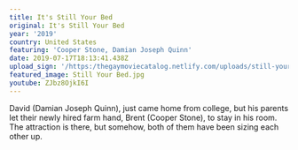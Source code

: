 ```yaml
---
title: It's Still Your Bed
original: It's Still Your Bed
year: '2019'
country: United States
featuring: 'Cooper Stone, Damian Joseph Quinn'
date: 2019-07-17T18:13:41.438Z
upload_sign: '/https:/thegaymoviecatalog.netlify.com/uploads/still-your-bed.jpg'
featured_image: Still Your Bed.jpg
youtube: ZJbz8OjkI6I
---
```

David (Damian Joseph Quinn), just came home from college, but his parents let their newly hired farm hand, Brent (Cooper Stone), to stay in his room. The attraction is there, but somehow, both of them have been sizing each other up.
